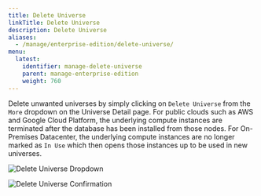 ```yaml
---
title: Delete Universe
linkTitle: Delete Universe
description: Delete Universe
aliases:
  - /manage/enterprise-edition/delete-universe/
menu:
  latest:
    identifier: manage-delete-universe
    parent: manage-enterprise-edition
    weight: 760
---
```


Delete unwanted universes by simply clicking on `Delete Universe` from the `More` dropdown on the Universe Detail page. For public clouds such as AWS and Google Cloud Platform, the underlying compute instances are terminated after the database has been installed from those nodes. For On-Premises Datacenter, the underlying compute instances are no longer marked as `In Use` which then opens those instances up to be used in new universes.

![Delete Universe Dropdown](/images/ee/delete-univ-1.png)

![Delete Universe Confirmation](/images/ee/delete-univ-2.png)
